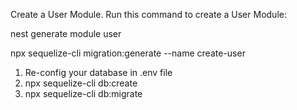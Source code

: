 Create a User Module.
Run this command to create a User Module:

nest generate module user

npx sequelize-cli migration:generate --name create-user


1. Re-config your database in .env file
2. npx sequelize-cli db:create
3. npx sequelize-cli db:migrate
